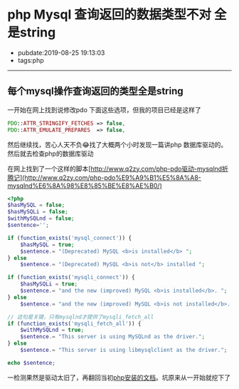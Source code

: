 # php Mysql 查询返回的数据类型不对 全是string

- pubdate:2019-08-25 19:13:03
- tags:php

---------

## 每个mysql操作查询返回的类型全是string

一开始在网上找到说修改pdo 下面这些选项，但我的项目已经是这样了

```php
PDO::ATTR_STRINGIFY_FETCHES => false,
PDO::ATTR_EMULATE_PREPARES  => false,
```

然后继续找，苦心人天不负😂找了大概两个小时发现一篇讲php 数据库驱动的。
然后就去检查php的数据库驱动

在网上找到了一个这样的脚本[http://www.q2zy.com/php-pdo驱动-mysqlnd折腾记](http://www.q2zy.com/php-pdo%E9%A9%B1%E5%8A%A8-mysqlnd%E6%8A%98%E8%85%BE%E8%AE%B0/)

```php
<?php
$hasMySQL = false;
$hasMySQLi = false;
$withMySQLnd = false;
$sentence='';

if (function_exists('mysql_connect')) {
    $hasMySQL = true;
    $sentence.= "(Deprecated) MySQL <b>is installed</b> ";
} else
    $sentence.= "(Deprecated) MySQL <b>is not</b> installed ";

if (function_exists('mysqli_connect')) {
    $hasMySQLi = true;
    $sentence.= "and the new (improved) MySQL <b>is installed</b>. ";
} else
    $sentence.= "and the new (improved) MySQL <b>is not installed</b>. ";

// 这句是关键，只有mysqlnd才提供了mysqli_fetch_all
if (function_exists('mysqli_fetch_all')) {
    $withMySQLnd = true;
    $sentence.= "This server is using MySQLnd as the driver.";
} else
    $sentence.= "This server is using libmysqlclient as the driver.";

echo $sentence;
```

一检测果然是驱动太旧了，再翻回当初[php安装的文档](./php安装)。坑原来从一开始就挖下了

